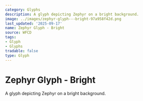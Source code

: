 ```yaml
---
category: Glyphs
description: A glyph depicting Zephyr on a bright background.
image: ../images/zephyr-glyph---bright-97a958f42d.png
last_updated: '2025-09-17'
name: Zephyr Glyph - Bright
source: WFCD
tags:
- Glyph
- Glyphs
tradable: false
type: Glyph
---
```


# Zephyr Glyph - Bright

A glyph depicting Zephyr on a bright background.

